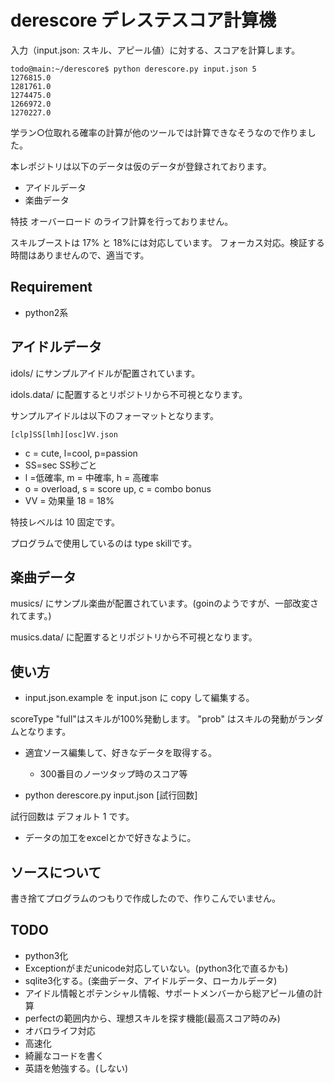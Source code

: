 # derescore デレステスコア計算機

入力（input.json: スキル、アピール値）に対する、スコアを計算します。

```
todo@main:~/derescore$ python derescore.py input.json 5
1276815.0
1281761.0
1274475.0
1266972.0
1270227.0
```

学ラン○位取れる確率の計算が他のツールでは計算できなそうなので作りました。

本レポジトリは以下のデータは仮のデータが登録されております。

* アイドルデータ
* 楽曲データ

特技 オーバーロード のライフ計算を行っておりません。

スキルブーストは 17% と 18%には対応しています。
フォーカス対応。検証する時間はありませんので、適当です。

## Requirement

* python2系

## アイドルデータ

idols/ にサンプルアイドルが配置されています。

idols.data/ に配置するとリポジトリから不可視となります。

サンプルアイドルは以下のフォーマットとなります。

```
[clp]SS[lmh][osc]VV.json
```

* c = cute, l=cool, p=passion
* SS=sec SS秒ごと
* l =低確率, m = 中確率, h = 高確率
* o = overload, s = score up, c = combo bonus
* VV = 効果量 18 = 18%

特技レベルは 10 固定です。

プログラムで使用しているのは type  skillです。

## 楽曲データ

musics/ にサンプル楽曲が配置されています。(goinのようですが、一部改変されてます。)

musics.data/ に配置するとリポジトリから不可視となります。

## 使い方

* input.json.example を input.json に copy して編集する。

scoreType "full"はスキルが100%発動します。
"prob" はスキルの発動がランダムとなります。

* 適宜ソース編集して、好きなデータを取得する。
    * 300番目のノーツタップ時のスコア等

* python derescore.py input.json [試行回数]

試行回数は デフォルト 1 です。

* データの加工をexcelとかで好きなように。

## ソースについて

書き捨てプログラムのつもりで作成したので、作りこんでいません。

## TODO

* python3化
* Exceptionがまだunicode対応していない。(python3化で直るかも)
* sqlite3化する。(楽曲データ、アイドルデータ、ローカルデータ)
* アイドル情報とポテンシャル情報、サポートメンバーから総アピール値の計算
* perfectの範囲内から、理想スキルを探す機能(最高スコア時のみ)
* オバロライフ対応
* 高速化
* 綺麗なコードを書く
* 英語を勉強する。(しない)
